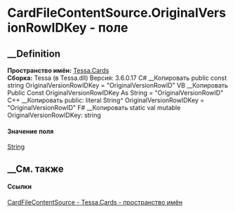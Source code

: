 # CardFileContentSource.OriginalVersionRowIDKey - поле
##  __Definition
 **Пространство имён:** [Tessa.Cards](N_Tessa_Cards.htm)  
 **Сборка:** Tessa (в Tessa.dll) Версия: 3.6.0.17
C# __Копировать
     public const string OriginalVersionRowIDKey = "OriginalVersionRowID"
VB __Копировать
     Public Const OriginalVersionRowIDKey As String = "OriginalVersionRowID"
C++ __Копировать
     public:
    literal String^ OriginalVersionRowIDKey = "OriginalVersionRowID"
F# __Копировать
     static val mutable OriginalVersionRowIDKey: string
#### Значение поля
[String](https://learn.microsoft.com/dotnet/api/system.string)
##  __См. также
#### Ссылки
[CardFileContentSource - ](T_Tessa_Cards_CardFileContentSource.htm)
[Tessa.Cards - пространство имён](N_Tessa_Cards.htm)
